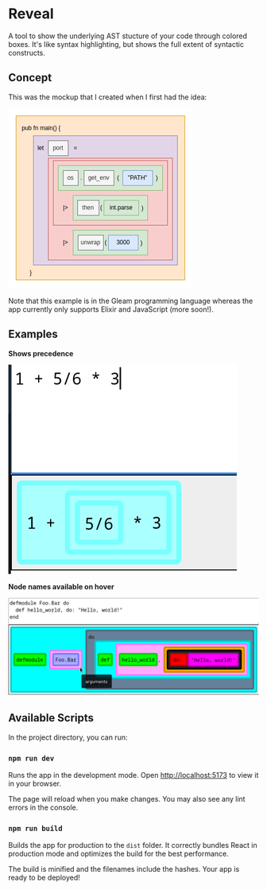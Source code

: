# Reveal

A tool to show the underlying AST stucture of your code through colored boxes.  It's like syntax highlighting, but shows the full extent of syntactic constructs.

## Concept

This was the mockup that I created when I first had the idea:

![Code shown with colored boxes around sections of code that represent AST nodes](images/concept.png)

Note that this example is in the Gleam programming language whereas the app currently only supports Elixir and JavaScript (more soon!).

## Examples

**Shows precedence**

![An example of Reveal showing the precedence of binary operators](images/arithmetic.png)

**Node names available on hover**

![An example of Reveal showing the label "arguments" on a box around a module's name in a defmodule expression](images/module.png)

## Available Scripts

In the project directory, you can run:

### `npm run dev`

Runs the app in the development mode.  Open [http://localhost:5173](http://localhost:5173) to view it in your browser.

The page will reload when you make changes.  You may also see any lint errors in the console.

### `npm run build`

Builds the app for production to the `dist` folder.  It correctly bundles React in production mode and optimizes the build for the best performance.

The build is minified and the filenames include the hashes.  Your app is ready to be deployed!
